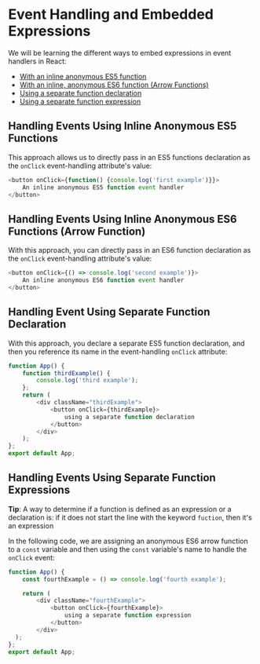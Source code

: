 # Event Handling and Embedded Expressions

We will be learning the different ways to embed expressions in event handlers in React:

- [With an inline anonymous ES5 function](#handling-events-using-inline-anonymous-es5-functions)
- [With an inline, anonymous ES6 function (Arrow Functions)](#handling-events-using-inline-anonymous-es6-functions-arrow-function)
- [Using a separate function declaration](#handling-event-using-separate-function-declaration)
- [Using a separate function expression](#event-handling-and-embedded-expressions)

## Handling Events Using Inline Anonymous ES5 Functions

This approach allows us to directly pass in an ES5 functions declaration as the ```onClick``` event-handling attribute's value:

```js
<button onClick={function() {console.log('first example')}}>
    An inline anonymous ES5 function event handler
</button>
```

## Handling Events Using Inline Anonymous ES6 Functions (Arrow Function)

With this approach, you can directly pass in an ES6 function declaration as the ```onClick``` event-handling attribute's value:

```js
<button onClick={() => console.log('second example')}>
    An inline anonymous ES6 function event handler
</button>
```

## Handling Event Using Separate Function Declaration

With this approach, you declare a separate ES5 function declaration, and then you reference its name in the event-handling ```onClick``` attribute:

```js
function App() {
    function thirdExample() {
        console.log('third example');
    };
    return (
        <div className="thirdExample">
            <button onClick={thirdExample}>
                using a separate function declaration
            </button>
        </div>
    );
};
export default App;
```

## Handling Events Using Separate Function Expressions
**Tip**: A way to determine if a function is defined as an expression or a declaration is: if it does not start the line with the keyword ```fuction```, then it's an expression

In the following code, we are assigning an anonymous ES6 arrow function to a ```const``` variable and then using the ```const``` variable's name to handle the ```onClick``` event:

```js
function App() {
    const fourthExample = () => console.log('fourth example');

    return (
        <div className="fourthExample">
            <button onClick={fourthExample}>
                using a separate function expression
            </button>
        </div>
  );
};
export default App;
```